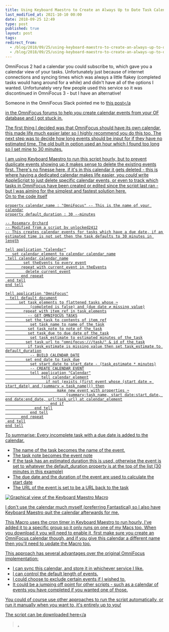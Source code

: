 ```yaml
---
title: Using Keyboard Maestro to Create an Always Up to Date Task Calendar from My OmniFocus
last_modified_at: 2021-10-10 00:00
date: 2018-09-25 12:49
type: post
published: true
layout: post
tags:
redirect_from:
  - /blog/2018/09/25/using-keyboard-maestro-to-create-an-always-up-to-date-task-calendar-from-my-omnifocus
  - /blog/2018/09/25/using-keyboard-maestro-to-create-an-always-up-to-date-task-calendar-from-my-omnifocus.html
---
```



  OmniFocus 2 had a calendar you could subscribe to, which gave you a calendar
  view of your tasks. Unfortunately just because of internet connections and
  syncing times which was always a little flakey (completed tasks would hang
  around for a while) and didn't have all of the options I wanted. Unfortunately
  very few people used this service so it was discontinued in OmniFocus 3 - but
  I have an alternative!  

  Someone in the OmniFocus Slack pointed me to
  <a
    href="https://discourse.omnigroup.com/t/applescript-for-syncing-of-tasks-to-apple-calendar/32054/3?u=rosemaryjayne"
    >this post</a
  >
  in the OmniFocus forums to help you create calendar events from your OF
  database and I got stuck in.  

  The first thing I decided was that OmniFocus should have its own calendar,
  this made life much easier later so I highly recommend you do this too. The
  next step was to decide how long events should be input for if they have no
  estimated time. The old built in option used an hour which I found too long so
  I set mine to 30 minutes.  

  I am using Keyboard Maestro to run this script hourly, but to prevent
  duplicate events showing up it makes sense to delete the existing events
  first. There's no finesse here, if it's in this calendar it gets deleted -
  this is where having a dedicated calendar makes life easier, you
  _could_ write AppleScript to just delete specific calendar events, or
  even to track which tasks in OmniFocus have been created or edited since the
  script last ran - but I was aiming for the simplest and fastest solution here.  
On to the code itself  
<pre><code>property calendar_name : "OmniFocus" -- This is the name of your calendar
property default_duration : 30 --minutes

-- Rosemary Orchard
-- Modified from a script by unlocked2412
-- This creates calendar events for tasks which have a due date, if an estimated time is not set then the task defaults to 30 minutes in length

tell application "Calendar"
   set calendar_element to calendar calendar_name
 tell calendar calendar_name
        set theEvents to every event
       repeat with current_event in theEvents
         delete current_event
       end repeat
 end tell
end tell

tell application "OmniFocus"
  tell default document
      set task_elements to flattened tasks whose ¬
           (completed is false) and (due date ≠ missing value)
        repeat with item_ref in task_elements
          -- GET OMNIFOCUS TASKS
         set the_task to contents of item_ref
           set task_name to name of the_task
          set task_note to note of the_task
          set task_due to due date of the_task
           set task_estimate to estimated minutes of the_task
         set task_url to "omnifocus:///task/" &amp; id of the_task
          if task_estimate is missing value then set task_estimate to default_duration
           -- BUILD CALENDAR DATE
         set end_date to task_due
           set start_date to start_date - (task_estimate * minutes)
           -- CREATE CALENDAR EVENT
           tell application "Calendar"
                tell calendar_element
                  if not (exists (first event whose (start date = start_date) and (summary = task_name))) then
                       make new event with properties ¬
                           {summary:task_name, start date:start_date, end date:end_date, url:task_url} at calendar_element
                    end if
             end tell
           end tell
       end repeat
 end tell
end tell
</code></pre>

  To summarise: Every incomplete task with a due date is added to the calendar.  
<ul>
  <li>The name of the task becomes the name of the event.</li>
  <li>The task note becomes the event note</li>
  <li>
    If the task has an estimated duration this is used, otherwise the event is
    set to whatever the default_duration property is at the top of the list (30
    minutes in this example)
  </li>
  <li>
    The due date and the duration of the event are used to calculate the start
    date
  </li>
  <li>The URL of the event is set to be a URL back to the task</li>
</ul>

  <img
    src="{{ site.baseurl }}/assets/2018/09/DCCD14E2-E31B-455C-9702-0CB245100C88.png"
    alt="Graphical view of the Keyboard Maestro Macro"
  />  

  I don't use the calendar much myself (preferring Fantastical) so I also have
  Keyboard Maestro quit the calendar afterwards for me.  

  This Macro uses the cron timer in Keyboard Maestro to run hourly, I've added
  it to a specific group so it only runs on one of my Macs too. When you
  download it you will need to enable it, first make sure you create an
  OmniFocus calendar though, and if you give this calendar a different name then
  you'll need to update the Macro too.  

  This approach has several advantages over the original OmniFocus
  implementation:  
<ul>
  <li>I can sync this calendar, and store it in whichever service I like.</li>
  <li>I can control the default length of events.</li>
  <li>I could choose to exclude certain events if I wished to.</li>
  <li>
    It could be a jumping off point for other scripts - such as a calendar of
    events you have completed if you wanted one of those.
  </li>
</ul>

  You could of course use other approaches to run the script automatically, or
  run it manually when you want to, it's entirely up to you!  

  The script can be downloaded
  <a
    href="https://www.dropbox.com/s/kksd8xf0zo5e5fs/Auto%20Update%20OmniFocus%20Calendar.kmmacros?dl=0"
    >here</a
  >.  